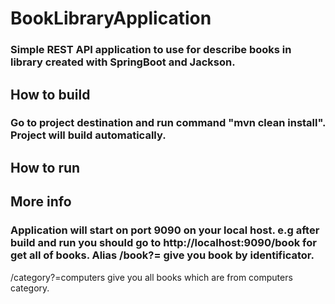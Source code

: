 # BookLibraryApplication

### Simple REST API application to use for describe books in library created with SpringBoot and Jackson.

## How to build

### Go to project destination and run command "mvn clean install". Project will build automatically.

## How to run

###

## More info

### Application will start on port 9090 on your local host. e.g after build and run you should go to http://localhost:9090/book for get all of books. Alias /book?=<isbn> give you book by <isbn> identificator.
/category?=computers give you all books which are from computers category.
